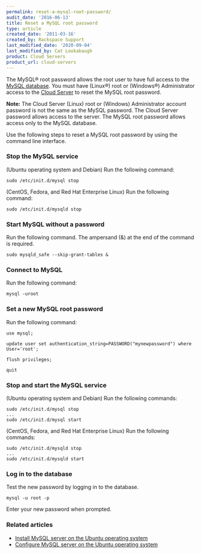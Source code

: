 ```yaml
---
permalink: reset-a-mysql-root-password/
audit_date: '2016-06-13'
title: Reset a MySQL root password
type: article
created_date: '2011-03-16'
created_by: Rackspace Support
last_modified_date: '2020-09-04'
last_modified_by: Cat Lookabaugh
product: Cloud Servers
product_url: cloud-servers
---
```


The MySQL&reg; root password allows the root user to have full access to the
[MySQL database](https://www.rackspace.com/cloud/databases). You must have
(Linux&reg;) root or (Windows&reg;) Administrator access to the
[Cloud Server](https://www.rackspace.com/cloud) to reset the MySQL root password.

**Note:** The Cloud Server (Linux) root or (Windows) Administrator account
password is not the same as the MySQL password.  The Cloud Server password allows
access to the server. The MySQL root password allows access only to the MySQL
database.

Use the following steps to reset a MySQL root password by using the command line
interface.

### Stop the MySQL service

(Ubuntu operating system and Debian) Run the following command:

    sudo /etc/init.d/mysql stop

(CentOS, Fedora, and Red Hat Enterprise Linux) Run the following command:

    sudo /etc/init.d/mysqld stop

### Start MySQL without a password

Run the following command. The ampersand (&) at the end of the command is required.

    sudo mysqld_safe --skip-grant-tables &

### Connect to MySQL

Run the following command:

    mysql -uroot

### Set a new MySQL root password

Run the following command:

    use mysql;

    update user set authentication_string=PASSWORD("mynewpassword") where User='root';

    flush privileges;

    quit

### Stop and start the MySQL service

(Ubuntu operating system and Debian) Run the following commands:

    sudo /etc/init.d/mysql stop
    ...
    sudo /etc/init.d/mysql start

(CentOS, Fedora, and Red Hat Enterprise Linux) Run the following commands:

    sudo /etc/init.d/mysqld stop
    ...
    sudo /etc/init.d/mysqld start

### Log in to the database

Test the new password by logging in to the database.

    mysql -u root -p

Enter your new password when prompted.

### Related articles

- [Install MySQL server on the Ubuntu operating system](/how-to/install-mysql-server-on-the-ubuntu-operating-system)
- [Configure MySQL server on the Ubuntu operating system](/how-to/configure-mysql-server-on-the-ubuntu-operating-system)

<script type="application/ld+json">
{
"@context": "https://schema.org/",
"@type": "HowTo",
"text":"Reset a MySQL root password",
"description": "Use the following steps to reset a MySQL root password by using the command line interface.",
"step": [{
	"@type": "HowToStep",
	"text": "Stop the MySQL service",
	"description": "You need to know the Internet Protocol (IP) address of the computer from which you’re connecting.",
	"itemListElement": [{
		"@type": "HowToDirection",
		"text": "(Ubuntu operating system and Debian) Run the following command: sudo /etc/init.d/mysql stop"
		},{
		"@type": "HowToDirection",
		"text": "(CentOS, Fedora, and Red Hat Enterprise Linux) Run the following command: sudo /etc/init.d/mysqld stop"
	}]},{
	"@type": "HowToStep",
	"text": "Start MySQL without a password",
	"description": "Run the following command. The ampersand (&) at the end of the command is required: sudo mysqld_safe --skip-grant-tables &"
	},{
	"@type": "HowToStep",
	"text": "Connect to MySQL",
	"description": "Run the following command: mysql -uroot"
	},{
	"@type": "HowToStep",
	"text": "Set a new MySQL root password",
	"description": "Run the following command: use mysql;\r\n\r\nupdate user set authentication_string=PASSWORD(\"mynewpassword\") where User='root';\r\n\r\nflush privileges;\r\n\r\nquit"
	},{
	"@type": "HowToStep",
	"text": "Stop and start the MySQL service",
	"itemListElement": [{
		"@type": "HowToDirection",
		"text": "(Ubuntu operating system and Debian) Run the following commands: sudo \/etc\/init.d\/mysql stop\r\n...\r\nsudo \/etc\/init.d\/mysql start"
		},{
		"@type": "HowToDirection",
		"text": "(CentOS, Fedora, and Red Hat Enterprise Linux) Run the following commands: sudo \/etc\/init.d\/mysqld stop\r\n...\r\nsudo \/etc\/init.d\/mysqld start"
	}]},{
	"@type": "HowToStep",
	"text": "Log in to the database",
	"itemListElement": [{
		"@type": "HowToDirection",
		"text": "Test the new password by logging in to the database."
		},{
		"@type": "HowToDirection",
		"text": "mysql -u root -p"
		},{
		"@type": "HowToDirection",
		"text": "Enter your new password when prompted."
}]}]}

